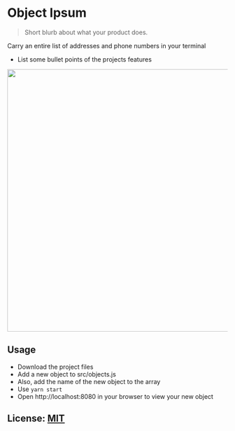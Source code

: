 # Object Ipsum
> Short blurb about what your product does.

Carry an entire list of addresses and phone numbers in your terminal
* List some bullet points of the projects features

<p align="center">
  <img src="https://via.placeholder.com/728x350.png?text=Placeholder+Image" width="600" alt=""/>
</p>

## Usage
* Download the project files
* Add a new object to src/objects.js
* Also, add the name of the new object to the array
* Use `yarn start`
* Open http://localhost:8080 in your browser to view your new object

## License:  [MIT](LICENSE)
